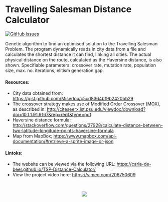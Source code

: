 # Travelling Salesman Distance Calculator
[![GitHub issues](https://img.shields.io/github/issues/Carla-de-Beer/Processing.svg?style=flat-square)](https://github.com/Carla-de-Beer/TSP-Distance-Calculator/issues)

Genetic algorithm to find an optimised solution to the Travelling Salesman Problem. The program dynamically reads in city data from a file and calculates the shortest distance it can find, linking all cities. The actual physical distance on the route, calculated as the Haversine distance, is also shown. Specifiable parameters: crossover rate, mutation rate, population size, max. no. iterations, elitism generation gap.

#### Resources: ####
* City data obtained from: https://gist.github.com/Miserlou/c5cd8364bf9b2420bb29
* The crossover strategy makes use of Modified Order Crossover (MOX), as described in:
http://citeseerx.ist.psu.edu/viewdoc/download?doi=10.1.1.91.9167&rep=rep1&type=pdf
* Haversine distance formula: 
http://stackoverflow.com/questions/27928/calculate-distance-between-two-latitude-longitude-points-haversine-formula
* Map from MapBox; https://www.mapbox.com/api-documentation/#retrieve-a-sprite-image-or-json

#### Lintoks: ####
* The website can be viewed via the following URL: https://carla-de-beer.github.io/TSP-Distance-Calculator/
* View the project video here: https://vimeo.com/206750609

</br>
<p align="center">
  <img src="gif/TSP Distance Calculator.gif"/>
</p>
